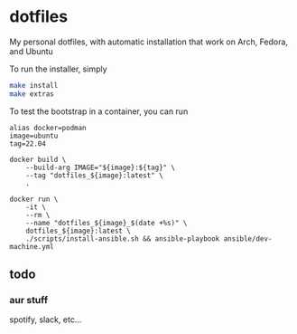# dotfiles

My personal dotfiles, with automatic installation that work on
Arch, Fedora, and Ubuntu

To run the installer, simply

```bash
make install
make extras
```

To test the bootstrap in a container, you can run

```
alias docker=podman
image=ubuntu
tag=22.04

docker build \
    --build-arg IMAGE="${image}:${tag}" \
    --tag "dotfiles_${image}:latest" \
    .

docker run \
    -it \
    --rm \
    --name "dotfiles_${image}_$(date +%s)" \
    dotfiles_${image}:latest \
    ./scripts/install-ansible.sh && ansible-playbook ansible/dev-machine.yml
```

## todo


### aur stuff
spotify, slack, etc...
